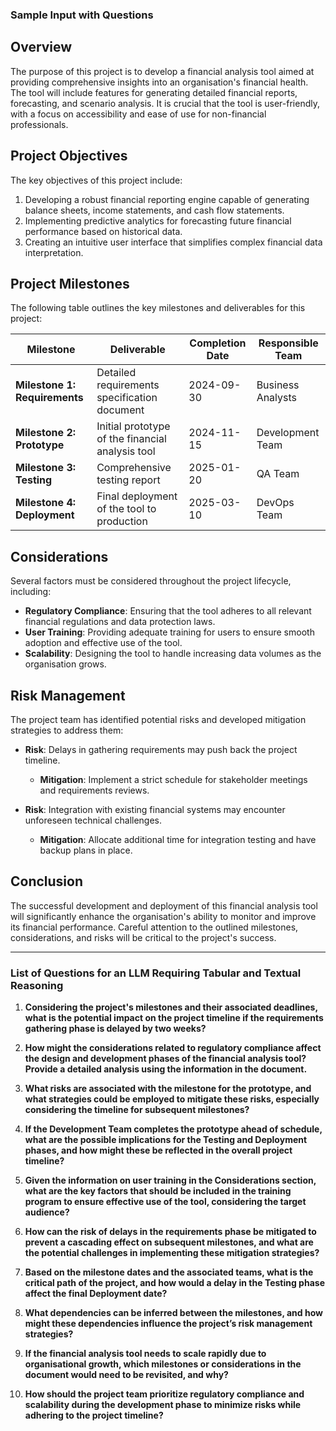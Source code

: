 ### Sample Input with Questions

## Overview

The purpose of this project is to develop a financial analysis tool aimed at providing comprehensive insights into an organisation's financial health. The tool will include features for generating detailed financial reports, forecasting, and scenario analysis. It is crucial that the tool is user-friendly, with a focus on accessibility and ease of use for non-financial professionals.

## Project Objectives

The key objectives of this project include:

1. Developing a robust financial reporting engine capable of generating balance sheets, income statements, and cash flow statements.
2. Implementing predictive analytics for forecasting future financial performance based on historical data.
3. Creating an intuitive user interface that simplifies complex financial data interpretation.

## Project Milestones

The following table outlines the key milestones and deliverables for this project:

| **Milestone**                | **Deliverable**                                    | **Completion Date** | **Responsible Team** |
|------------------------------|---------------------------------------------------|---------------------|----------------------|
| **Milestone 1: Requirements**| Detailed requirements specification document      | 2024-09-30          | Business Analysts    |
| **Milestone 2: Prototype**   | Initial prototype of the financial analysis tool  | 2024-11-15          | Development Team     |
| **Milestone 3: Testing**     | Comprehensive testing report                      | 2025-01-20          | QA Team              |
| **Milestone 4: Deployment**  | Final deployment of the tool to production        | 2025-03-10          | DevOps Team          |

## Considerations

Several factors must be considered throughout the project lifecycle, including:

- **Regulatory Compliance**: Ensuring that the tool adheres to all relevant financial regulations and data protection laws.
- **User Training**: Providing adequate training for users to ensure smooth adoption and effective use of the tool.
- **Scalability**: Designing the tool to handle increasing data volumes as the organisation grows.

## Risk Management

The project team has identified potential risks and developed mitigation strategies to address them:

- **Risk**: Delays in gathering requirements may push back the project timeline.
  - **Mitigation**: Implement a strict schedule for stakeholder meetings and requirements reviews.

- **Risk**: Integration with existing financial systems may encounter unforeseen technical challenges.
  - **Mitigation**: Allocate additional time for integration testing and have backup plans in place.

## Conclusion

The successful development and deployment of this financial analysis tool will significantly enhance the organisation's ability to monitor and improve its financial performance. Careful attention to the outlined milestones, considerations, and risks will be critical to the project's success.

---

### List of Questions for an LLM Requiring Tabular and Textual Reasoning

1. **Considering the project's milestones and their associated deadlines, what is the potential impact on the project timeline if the requirements gathering phase is delayed by two weeks?**

2. **How might the considerations related to regulatory compliance affect the design and development phases of the financial analysis tool? Provide a detailed analysis using the information in the document.**

3. **What risks are associated with the milestone for the prototype, and what strategies could be employed to mitigate these risks, especially considering the timeline for subsequent milestones?**

4. **If the Development Team completes the prototype ahead of schedule, what are the possible implications for the Testing and Deployment phases, and how might these be reflected in the overall project timeline?**

5. **Given the information on user training in the Considerations section, what are the key factors that should be included in the training program to ensure effective use of the tool, considering the target audience?**

6. **How can the risk of delays in the requirements phase be mitigated to prevent a cascading effect on subsequent milestones, and what are the potential challenges in implementing these mitigation strategies?**

7. **Based on the milestone dates and the associated teams, what is the critical path of the project, and how would a delay in the Testing phase affect the final Deployment date?**

8. **What dependencies can be inferred between the milestones, and how might these dependencies influence the project’s risk management strategies?**

9. **If the financial analysis tool needs to scale rapidly due to organisational growth, which milestones or considerations in the document would need to be revisited, and why?**

10. **How should the project team prioritize regulatory compliance and scalability during the development phase to minimize risks while adhering to the project timeline?** 